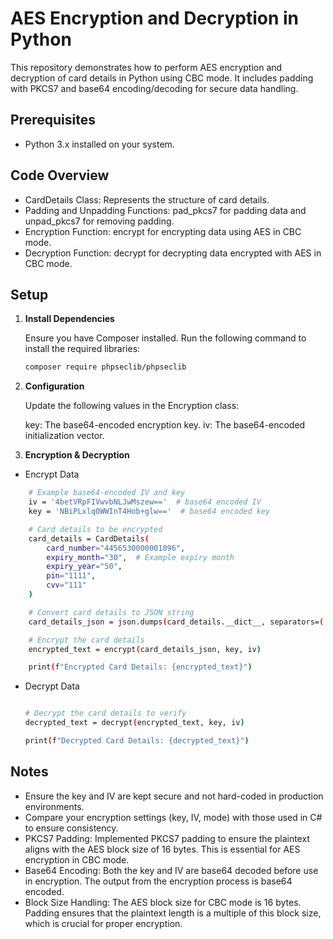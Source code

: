 # AES Encryption and Decryption in Python

This repository demonstrates how to perform AES encryption and decryption of card details in Python using CBC mode. It includes padding with PKCS7 and base64 encoding/decoding for secure data handling.

## Prerequisites

- Python 3.x installed on your system.

## Code Overview

- CardDetails Class: Represents the structure of card details.
- Padding and Unpadding Functions: pad_pkcs7 for padding data and unpad_pkcs7 for removing padding.
- Encryption Function: encrypt for encrypting data using AES in CBC mode.
- Decryption Function: decrypt for decrypting data encrypted with AES in CBC mode.

## Setup

1. **Install Dependencies**

   Ensure you have Composer installed. Run the following command to install the required libraries:

   ```bash
   composer require phpseclib/phpseclib

2. **Configuration**

    Update the following values in the Encryption class:

    key: The base64-encoded encryption key.
    iv: The base64-encoded initialization vector.

3. **Encryption & Decryption**

- Encrypt Data

```bash
    # Example base64-encoded IV and key
    iv = '4betVRpFIVwvbNLJwMszew=='  # base64 encoded IV
    key = 'NBiPLxlq0WWInT4Hob+glw=='  # base64 encoded key

    # Card details to be encrypted
    card_details = CardDetails(
        card_number="4456530000001096",
        expiry_month="30",  # Example expiry month
        expiry_year="50",
        pin="1111",
        cvv="111"
    )

    # Convert card details to JSON string
    card_details_json = json.dumps(card_details.__dict__, separators=(',', ':'))

    # Encrypt the card details
    encrypted_text = encrypt(card_details_json, key, iv)

    print(f"Encrypted Card Details: {encrypted_text}")

```

- Decrypt Data

    ```bash

    # Decrypt the card details to verify
    decrypted_text = decrypt(encrypted_text, key, iv)

    print(f"Decrypted Card Details: {decrypted_text}")


    ```

## Notes

- Ensure the key and IV are kept secure and not hard-coded in production environments.
- Compare your encryption settings (key, IV, mode) with those used in C# to ensure consistency.
- PKCS7 Padding: Implemented PKCS7 padding to ensure the plaintext aligns with the AES block size of 16 bytes. This is essential for AES encryption in CBC mode.
- Base64 Encoding: Both the key and IV are base64 decoded before use in encryption. The output from the encryption process is base64 encoded.
- Block Size Handling: The AES block size for CBC mode is 16 bytes. Padding ensures that the plaintext length is a multiple of this block size, which is crucial for proper encryption.
